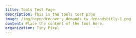 ```yaml
---
title: Tools Test Page
description: This is the tools test page
image: /img/beyondrecovery_demands_tw_demandsbitly-1.png
content: Place the content of the tool here.
organization: Tiny Pixel
---
```

